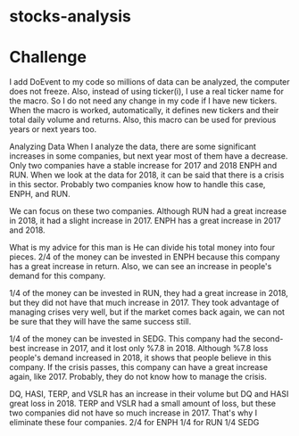 # stocks-analysis
# Challenge
I add DoEvent to my code so millions of data can be analyzed, the computer does not freeze. Also, instead of using ticker(i), I use a real ticker name for the macro. So I do not need any change in my code if I have new tickers. When the macro is worked, automatically, it defines new tickers and their total daily volume and returns. Also, this macro can be used for previous years or next years too.

Analyzing Data
When I analyze the data, there are some significant increases in some companies, but next year most of them have a decrease. Only two companies have a stable increase for 2017 and 2018 ENPH and RUN.
When we look at the data for 2018, it can be said that there is a crisis in this sector. Probably two companies know how to handle this case, ENPH, and RUN.

We can focus on these two companies. Although RUN had a great increase in 2018, it had a slight increase in 2017. ENPH has a great increase in 2017 and 2018.

What is my advice for this man is
He can divide his total money into four pieces. 
2/4 of the money can be invested in ENPH because this company has a great increase in return. Also, we can see an increase in people's demand for this company.

1/4 of the money can be invested in RUN, they had a great increase in 2018, but they did not have that much increase in 2017. They took advantage of managing crises very well, but if the market comes back again, we can not be sure that they will have the same success still.

1/4 of the money can be invested in SEDG. This company had the second-best increase in 2017, and it lost only %7.8 in 2018. Although %7.8 loss people's demand increased in 2018, it shows that people believe in this company. If the crisis passes, this company can have a great increase again, like 2017. Probably, they do not know how to manage the crisis.

DQ, HASI, TERP, and VSLR has an increase in their volume but DQ and HASI great loss in 2018. TERP and VSLR had a small amount of loss, but these two companies did not have so much increase in 2017. That's why I eliminate these four companies.
2/4 for ENPH
1/4 for RUN
1/4 SEDG

